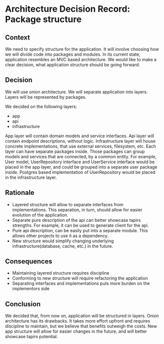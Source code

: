 # Architecture Decision Record: Package structure

## Context

We need to specify structure for the application. 
It will involve choosing how we will divide code into packages and modules. 
In its current state, application resembles an MVC based architecture. 
We would like to make a clear decision, what application structure should be going forward.

## Decision

We will use onion architecture. We will separate application into layers. Layers will be represented by packages.

We decided on the following layers:
* app
* api
* infrastructure

App layer will contain domain models and service interfaces. Api layer will contain endpoint descriptions, without logic. 
Infrastructure layer will house concrete implementations, that use external services, filesystem, etc.
Each layer can have separate packages inside. Those packages can group models and services that are connected, by a common entity. 
For example, User model, UserRepository interface and UserService interface would be placed in the app layer, 
and could be grouped into a separate user package inside. 
Postgres based implementation of UserRepository would be placed in the infrastructure layer.


## Rationale

* Layered structure will allow to separate interfaces from implementations. This separation, in turn, should allow for easier evolution of the application.
* Separate pure description of the api can better showcase tapirs strengths. For example, it can be used to generate client for the api.
* Pure api description, can be easily put into a separate module. This allows other projects to use it as a dependency.
* New structure would simplify changing underlying infrastructure(database, cache, etc.) in the future.

## Consequences

* Maintaining layered structure requires discipline
* Conforming to new structure will require refactoring the application
* Separating interfaces and implementations puts more burden on the implementors side

## Conclusion

We decided that, from now on, application will be structured in layers. Onion architecture has its drawbacks. 
It takes more effort upfront and requires discipline to maintain, but we believe that benefits outweigh the costs.
New app structure will allow for easier changes in the future, and will better showcase tapirs potential.